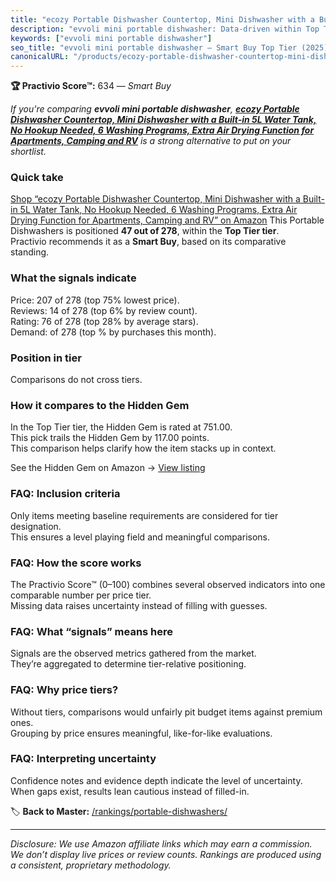 ```yaml
---
title: "ecozy Portable Dishwasher Countertop, Mini Dishwasher with a Built-in 5L Water Tank, No Hookup Needed, 6 Washing Programs, Extra Air Drying Function for Apartments, Camping and RV"
description: "evvoli mini portable dishwasher: Data-driven within Top Tier ranking using the Practivio Score™. Positioned by quality, value, demand, findability, momentum."
keywords: ["evvoli mini portable dishwasher"]
seo_title: "evvoli mini portable dishwasher — Smart Buy Top Tier (2025)"
canonicalURL: "/products/ecozy-portable-dishwasher-countertop-mini-dishwasher-with-a-built-in-5l-water-tank-no-hookup-needed-6-washing-programs-extra-air-drying-function-for-apartments-camping-and-rv-B09YYCRSK3/"
---
```


**🏆 Practivio Score™:** 634 — _Smart Buy_


*If you're comparing **evvoli mini portable dishwasher**, **[ecozy Portable Dishwasher Countertop, Mini Dishwasher with a Built-in 5L Water Tank, No Hookup Needed, 6 Washing Programs, Extra Air Drying Function for Apartments, Camping and RV](https://www.amazon.com/dp/B09YYCRSK3?tag=practivio-20)** is a strong alternative to put on your shortlist.*
### Quick take
[Shop “ecozy Portable Dishwasher Countertop, Mini Dishwasher with a Built-in 5L Water Tank, No Hookup Needed, 6 Washing Programs, Extra Air Drying Function for Apartments, Camping and RV” on Amazon](https://www.amazon.com/dp/B09YYCRSK3?tag=practivio-20)
This Portable Dishwashers is positioned **47 out of 278**, within the **Top Tier tier**.  
Practivio recommends it as a **Smart Buy**, based on its comparative standing.

### What the signals indicate
Price: 207 of 278 (top 75% lowest price).  
Reviews: 14 of 278 (top 6% by review count).  
Rating: 76 of 278 (top 28% by average stars).  
Demand:  of 278 (top % by purchases this month).

### Position in tier
Comparisons do not cross tiers.

### How it compares to the Hidden Gem
In the Top Tier tier, the Hidden Gem is rated at 751.00.  
This pick trails the Hidden Gem by 117.00 points.  
This comparison helps clarify how the item stacks up in context.  

See the Hidden Gem on Amazon → [View listing](https://www.amazon.com/dp/B08N6WV3HX?tag=practivio-20)

### FAQ: Inclusion criteria
Only items meeting baseline requirements are considered for tier designation.  
This ensures a level playing field and meaningful comparisons.

### FAQ: How the score works
The Practivio Score™ (0–100) combines several observed indicators into one comparable number per price tier.  
Missing data raises uncertainty instead of filling with guesses.

### FAQ: What “signals” means here
Signals are the observed metrics gathered from the market.  
They’re aggregated to determine tier-relative positioning.

### FAQ: Why price tiers?
Without tiers, comparisons would unfairly pit budget items against premium ones.  
Grouping by price ensures meaningful, like-for-like evaluations.

### FAQ: Interpreting uncertainty
Confidence notes and evidence depth indicate the level of uncertainty.  
When gaps exist, results lean cautious instead of filled-in.


🏷️ **Back to Master:** [/rankings/portable-dishwashers/](/rankings/portable-dishwashers/)

---
_Disclosure: We use Amazon affiliate links which may earn a commission. We don’t display live prices or review counts. Rankings are produced using a consistent, proprietary methodology._
